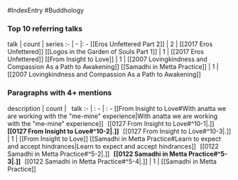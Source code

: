 #IndexEntry #Buddhology

### Top 10 referring talks
talk | count | series
:- | - |: -
[[Eros Unfettered Part 2]] | 2 | [[2017 Eros Unfettered]]
[[Logos in the Garden of Souls Part 1]] | 1 | [[2017 Eros Unfettered]]
[[From Insight to Love]] | 1 | [[2007 Lovingkindness and Compassion As a Path to Awakening]]
[[Samadhi in Metta Practice]] | 1 | [[2007 Lovingkindness and Compassion As a Path to Awakening]]

### Paragraphs with 4+ mentions
description | count | &nbsp;&nbsp;talk
:- | : - | : -
[[From Insight to Love#With anatta we are working with the "me-mine" experience\|With anatta we are working with the "me-mine" experience]] &nbsp;&nbsp;[[0127 From Insight to Love#^10-1\|.]] &nbsp; **[[0127 From Insight to Love#^10-2\|.]]** &nbsp; [[0127 From Insight to Love#^10-3\|.]] | 1 | [[From Insight to Love]]
[[Samadhi in Metta Practice#Learn to expect and accept hindrances\|Learn to expect and accept hindrances]] &nbsp;&nbsp;[[0122 Samadhi in Metta Practice#^5-2\|.]] &nbsp; **[[0122 Samadhi in Metta Practice#^5-3\|.]]** &nbsp; [[0122 Samadhi in Metta Practice#^5-4\|.]] | 1 | [[Samadhi in Metta Practice]]

